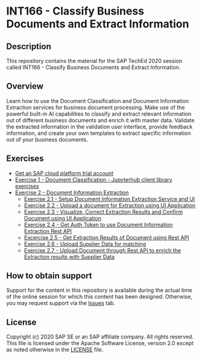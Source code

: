 # INT166 - Classify Business Documents and Extract Information

## Description

This repository contains the material for the SAP TechEd 2020 session called INT166 - Classify Business Documents and Extract Information.

## Overview

Learn how to use the Document Classification and Document Information Extraction services for business document processing. Make use of the powerful built-in AI capabilities to classify and extract relevant information out of different business documents and enrich it with master data. Validate the extracted information in the validation user interface, provide feedback information, and create your own templates to extract specific information out of your business documents.

## Exercises

- [Get an SAP cloud platform trial account](https://developers.sap.com/tutorials/hcp-create-trial-account.html)
- [Exercise 1 - Document Classification - Jupyterhub client library exercises](https://mybinder.org/v2/gh/SAP-samples/teched2020-INT166/master?filepath=teched_dc.ipynb)
- [Exercise 2 - Document Information Extraction](exercises/ex2/)
    - [Exercise 2.1 - Setup Document Information Extraction Service and UI](exercises/ex2#exercise-21---setup-document-information-extraction-service-and-ui)
    - [Exercise 2.2 - Upload a document for Extraction using UI Application](exercises/ex2#exercise-22---upload-documents-for-extraction-using-ui-application)
    - [Exercise 2.3 - Visualize, Correct Extraction Results and Confirm Document using UI Application](exercises/ex2#exercise-23---visualize-correct-extraction-results-and-confirm-document-using-ui-application)
    - [Exercise 2.4 - Get Auth Token to use Document Information Extraction Rest API](exercises/ex2#exercise-24---get-auth-token-to-use-document-information-extraction-rest-api)
    - [Excercise 2.5 - Get Extraction Results of Document using Rest API](exercises/ex2#excercise-25---get-extraction-results-of-document-using-rest-api)
    - [Exercise 2.6 - Upload Supplier Data for matching](exercises/ex2#exercise-26---upload-supplier-data-for-matching)
    - [Exercise 2.7 - Upload Document through Rest API to enrich the Extraction results with Supplier Data](exercises/ex2#exercise-27---upload-document-through-rest-api-to-enrich-the-extraction-results-with-supplier-data)

## How to obtain support

Support for the content in this repository is available during the actual time of the online session for which this content has been designed. Otherwise, you may request support via the [Issues](../../issues) tab.

## License
Copyright (c) 2020 SAP SE or an SAP affiliate company. All rights reserved. This file is licensed under the Apache Software License, version 2.0 except as noted otherwise in the [LICENSE](LICENSES/Apache-2.0.txt) file.
